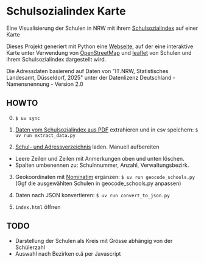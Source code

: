 # Schulsozialindex Karte

Eine Visualisierung der Schulen in NRW mit ihrem [Schulsozialindex](https://www.schulministerium.nrw/schulsozialindex)  auf einer Karte

Dieses Projekt generiert mit Python eine [Webseite](https://homlador.github.io/schulsozialindex-karte/), auf der eine interaktive Karte unter Verwendung von [OpenStreetMap](https://www.openstreetmap.org) und [leaflet](https://leafletjs.com/) von Schulen und ihrem Schulsozialindex dargestellt wird.

Die Adressdaten basierend auf Daten von "IT.NRW, Statistisches Landesamt, Düsseldorf, 2025"  unter der Datenlizenz Deutschland - Namensnennung - Version 2.0 

## HOWTO

0. `$ uv sync`

1. [Daten vom Schulsozialindex aus PDF](https://www.schulministerium.nrw/system/files/media/document/file/sozialindex_schulliste_schuljahr_2025-26.pdf) extrahieren und in csv speichern: `$ uv run extract_data.py`

2. [Schul- und Adressverzeichnis](https://statistik.nrw/sites/default/files/2025-03/AS_BS_Verzeichnis_2024_25_%28gerundet%29_0.xlsx) laden.
Manuell aufbereiten
* Leere Zeilen und Zeilen mit Anmerkungen oben und unten löschen.
* Spalten umbenennen zu: Schulnnummer, Anzahl, Verwaltungsbezirk.

3. Geokoordinaten mit [Nominatim](https://nominatim.org/) ergänzen: `$ uv run geocode_schools.py`
(Ggf die ausgewählten Schulen in geocode_schools.py anpassen)

4. Daten nach JSON konvertieren: `$ uv run convert_to_json.py`

5. `index.html` öffnen

## TODO

* Darstellung der Schulen als Kreis mit Grösse abhängig von der Schülerzahl
* Auswahl nach Bezirken o.ä per Javascript